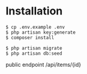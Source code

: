 # Installation

````
$ cp .env.example .env
$ php artisan key:generate
$ composer install

$ php artisan migrate
$ php artisan db:seed
````

public endpoint /api/items/{id}